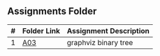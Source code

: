 ##  Assignments Folder

|   #   | Folder Link | Assignment Description |
| :---: | ----------- | ---------------------- |
|    1  |     [A03](https://github.com/jorcsan/4883-SoftwareTools-Santos/tree/main/Assignments/A01)        |    graphviz binary tree     | |2     |    [A04]()   |  family tree|
